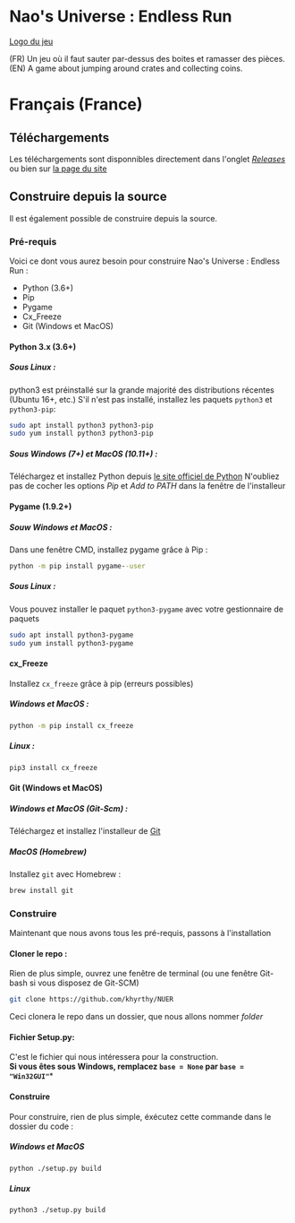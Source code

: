 # Nao's Universe : Endless Run

[Logo du jeu](https://github.com/khyrthy/NUER/raw/master/Assets/GUI/Title.png "Logo du jeu")

(FR) Un jeu où il faut sauter par-dessus des boites et ramasser des pièces.  
(EN) A game about jumping around crates and collecting coins.

# Français (France)

## Téléchargements
Les téléchargements sont disponnibles directement dans l'onglet [*Releases*](https://github.com/khyrthy/NUER/releases) ou bien sur [la page du site](http://khyrthy.fr.nf/nuer/)

## Construire depuis la source
Il est également possible de construire depuis la source.

### Pré-requis
Voici ce dont vous aurez besoin pour construire Nao's Universe : Endless Run :
* Python (3.6+)
* Pip
* Pygame
* Cx_Freeze
* Git (Windows et MacOS)

#### Python 3.x (3.6+)

##### Sous Linux :
python3 est préinstallé sur la grande majorité des distributions récentes (Ubuntu 16+, etc.)
S'il n'est pas installé, installez les paquets `python3` et `python3-pip`:
```bash
sudo apt install python3 python3-pip
sudo yum install python3 python3-pip
```
##### Sous Windows (7+) et MacOS (10.11+) :
Téléchargez et installez Python depuis [le site officiel de Python](https://www.python.org/downloads/release/python-392/)
N'oubliez pas de cocher les options *Pip* et *Add to PATH* dans la fenêtre de l'installeur

#### Pygame (1.9.2+)

##### Souw Windows et MacOS :
Dans une fenêtre CMD, installez pygame grâce à Pip :
```bat
python -m pip install pygame--user
```
##### Sous Linux :
Vous pouvez installer le paquet `python3-pygame` avec votre gestionnaire de paquets
```bash
sudo apt install python3-pygame
sudo yum install python3-pygame
```

#### cx_Freeze
Installez `cx_freeze` grâce à pip (erreurs possibles)
##### Windows et MacOS :
```bash
python -m pip install cx_freeze
```
##### Linux :
```bash
pip3 install cx_freeze
```
#### Git (Windows et MacOS)
##### Windows et MacOS (Git-Scm) :
Téléchargez et installez l'installeur de [Git](https://git-scm.com/downloads)

##### MacOS (Homebrew)
Installez `git` avec Homebrew :
```bash
brew install git
```
### Construire
Maintenant que nous avons tous les pré-requis, passons à l'installation

#### Cloner le repo :
Rien de plus simple, ouvrez une fenêtre de terminal (ou une fenêtre Git-bash si vous disposez de Git-SCM)
```bash
git clone https://github.com/khyrthy/NUER
```
Ceci clonera le repo dans un dossier, que nous allons nommer *folder*

#### Fichier Setup.py:
C'est le fichier qui nous intéressera pour la construction.  
**Si vous êtes sous Windows, remplacez `base = None` par `base = "Win32GUI"`***

#### Construire
Pour construire, rien de plus simple, éxécutez cette commande dans le dossier du code :
##### Windows et MacOS
```bash
python ./setup.py build
```
##### Linux
```bash
python3 ./setup.py build
```
